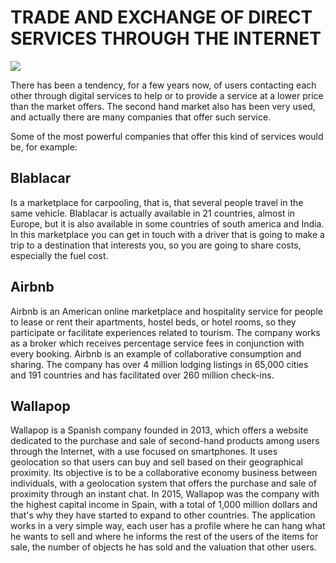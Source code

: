 # TRADE AND EXCHANGE OF DIRECT SERVICES THROUGH THE INTERNET

![](https://www.google.es/search?biw=1280&bih=589&tbm=isch&sa=1&ei=CjPkWprOEIiPU46vjagG&q=trade+internet&oq=trade+internet&gs_l=psy-ab.3...60967.66531.0.67093.15.15.0.0.0.0.209.1485.0j10j1.12.0....0...1c.1.64.psy-ab..3.9.1135.0..0j0i10k1j0i30k1j0i5i30k1.92.RabwWThYkWk#imgrc=Z5POqeL88me4oM:)

There has been a tendency, for a few years now, of users contacting each other through digital services to help or to provide a service at a lower price than the market offers. The second hand market also has been very used, and actually there are many companies that offer such service. 

Some of the most powerful companies that offer this kind of services would be, for example:

## **Blablacar** 

Is a marketplace for carpooling, that is, that several people travel in the same vehicle. Blablacar is actually available in 21 countries, almost in Europe, but it is also available in some countries of south america and India. In this marketplace you can get in touch with a driver that is going to make a trip to a destination that interests you, so you are going to share costs, especially the fuel cost. 

## **Airbnb** 

Airbnb is an American online marketplace and hospitality service for people to lease or rent their apartments, hostel beds, or hotel rooms, so they participate or facilitate experiences related to tourism. The company works as a broker which receives percentage service fees in conjunction with every booking. Airbnb is an example of collaborative consumption and sharing. The company has over 4 million lodging listings in 65,000 cities and 191 countries and has facilitated over 260 million check-ins.

## **Wallapop** 

Wallapop is a Spanish company founded in 2013, which offers a website dedicated to the purchase and sale of second-hand products among users through the Internet, with a use focused on smartphones. It uses geolocation so that users can buy and sell based on their geographical proximity. Its objective is to be a collaborative economy business between individuals, with a geolocation system that offers the purchase and sale of proximity through an instant chat. In 2015, Wallapop was the company with the highest capital income in Spain, with a total of 1,000 million dollars and that's why they have started to expand to other countries. The application works in a very simple way, each user has a profile where he can hang what he wants to sell and where he informs the rest of the users of the items for sale, the number of objects he has sold and the valuation that other users. 
